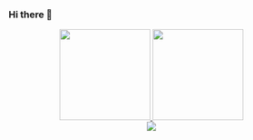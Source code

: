 ### Hi there 👋

<!--
**whoistaiza/whoistaiza** is a ✨ _special_ ✨ repository because its `README.md` (this file) appears on your GitHub profile.

Here are some ideas to get you started:

- 🔭 I’m currently working on ...
- 🌱 I’m currently learning ...
- 👯 I’m looking to collaborate on ...
- 🤔 I’m looking for help with ...
- 💬 Ask me about ...
- 📫 How to reach me: ...
- 😄 Pronouns: ...
- ⚡ Fun fact: ...
-->
<div align="center">
  <a href="https://github.com/whoistaiza">
  <img height="160em" src="https://github-readme-stats.vercel.app/api?username=whoistaiza&show_icons=true&theme=dark&include_all_commits=true&count_private=true"/>
 <img height="160em" src="https://github-readme-stats.vercel.app/api/top-langs/?username=whoistaiza&layout=compact&langs_count=7&theme=dark"/>
</div>

<div align="center">
<img src="https://github-readme-stats.vercel.app/api/wakatime?username=whoistaiza" />
</div>
